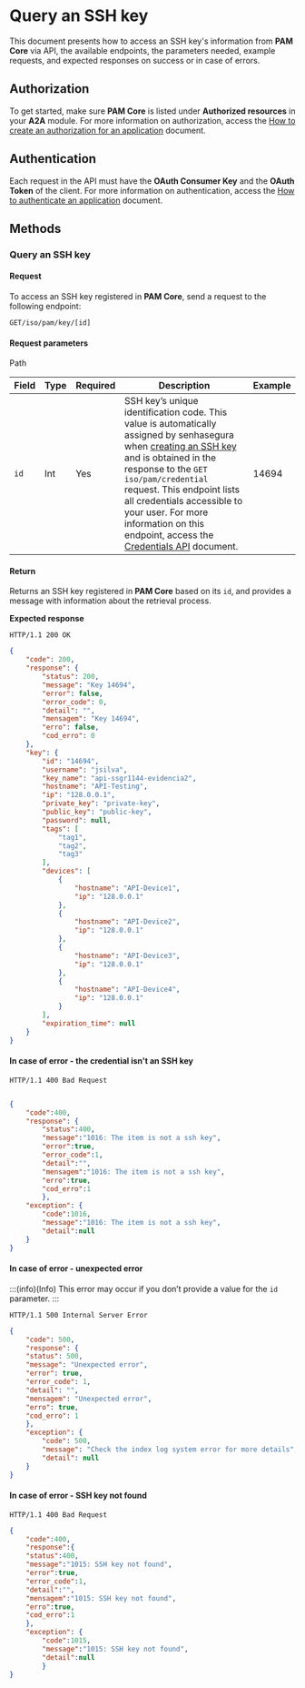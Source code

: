 # Query an SSH key

This document presents how to access an SSH key's information from **PAM Core** via API, the available endpoints, the parameters needed, example requests, and expected responses on success or in case of errors.

## Authorization

To get started, make sure **PAM Core** is listed under **Authorized resources** in your **A2A** module. For more information on authorization, access the [How to create an authorization for an application](/v3-32/docs/a2a-how-to-create-an-authorization-for-an-application) document.

## Authentication

Each request in the API must have the **OAuth Consumer Key** and the **OAuth Token** of the client. For more information on authentication, access the [How to authenticate an application](/v3-32/docs/a2a-how-to-authenticate-an-application) document.

## Methods

### Query an SSH key

#### Request

To access an SSH key registered in **PAM Core**, send a request to the following endpoint:

`GET/iso/pam/key/[id]`

#### Request parameters

Path

| Field | Type   | Required | Description                           | Example |
| ----- | ------ | -------- | ------------------------------------- | ------- |
| `id`    | Int | Yes      | SSH key’s unique identification code. This value is automatically assigned by senhasegura when [creating an SSH key](/v3-32/docs/a2a-pam-core-create-or-update-an-ssh-key) and is obtained in the response to the `GET iso/pam/credential` request. This endpoint lists all credentials accessible to your user. For more information on this endpoint, access the [Credentials API](/v3-32/docs/a2a-pam-core-credentials-api) document. | 14694     |



#### Return

Returns an SSH key registered in **PAM Core** based on its `id`, and provides a message with information about the retrieval process.

**Expected response**


```
HTTP/1.1 200 OK
```

```json
{
    "code": 200,
    "response": {
        "status": 200,
        "message": "Key 14694",
        "error": false,
        "error_code": 0,
        "detail": "",
        "mensagem": "Key 14694",
        "erro": false,
        "cod_erro": 0
    },
    "key": {
        "id": "14694",
        "username": "jsilva",
        "key_name": "api-ssgr1144-evidencia2",
        "hostname": "API-Testing",
        "ip": "128.0.0.1",
        "private_key": "private-key",
        "public_key": "public-key",
        "password": null,
        "tags": [
            "tag1",
            "tag2",
            "tag3"
        ],
        "devices": [
            {
                "hostname": "API-Device1",
                "ip": "128.0.0.1"
            },
            {
                "hostname": "API-Device2",
                "ip": "128.0.0.1"
            },
            {
                "hostname": "API-Device3",
                "ip": "128.0.0.1"
            },
            {
                "hostname": "API-Device4",
                "ip": "128.0.0.1"
            }
        ],
        "expiration_time": null
    }
}
```


#### In case of error - the credential isn't an SSH key
```
HTTP/1.1 400 Bad Request
```

```json

{
    "code":400,
    "response": {
        "status":400,
        "message":"1016: The item is not a ssh key",
        "error":true,
        "error_code":1,
        "detail":"",
        "mensagem":"1016: The item is not a ssh key",
        "erro":true,
        "cod_erro":1
        },
    "exception": {
        "code":1016,
        "message":"1016: The item is not a ssh key",
        "detail":null
    }
}
```

#### In case of error -  unexpected error

:::(info)(Info)
This error may occur if you don’t provide a value for the `id` parameter.
:::


```
HTTP/1.1 500 Internal Server Error
```


```json
{
    "code": 500,
    "response": {
    "status": 500,
    "message": "Unexpected error",
    "error": true,
    "error_code": 1,
    "detail": "",
    "mensagem": "Unexpected error",
    "erro": true,
    "cod_erro": 1
    },
    "exception": {
        "code": 500,
        "message": "Check the index log system error for more details",
        "detail": null
    }
}
```

#### In case of error - SSH key not found


```
HTTP/1.1 400 Bad Request
```

```json
{
    "code":400,
    "response":{
    "status":400,
    "message":"1015: SSH key not found",
    "error":true,
    "error_code":1,
    "detail":"",
    "mensagem":"1015: SSH key not found",
    "erro":true,
    "cod_erro":1
    },
    "exception": {
        "code":1015,
        "message":"1015: SSH key not found",
        "detail":null
        }
}
```